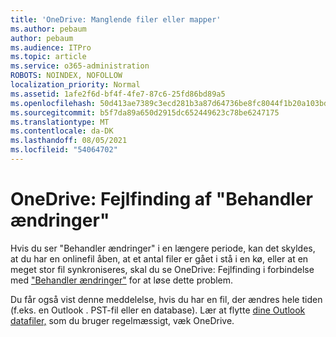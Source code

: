 ```yaml
---
title: 'OneDrive: Manglende filer eller mapper'
ms.author: pebaum
author: pebaum
ms.audience: ITPro
ms.topic: article
ms.service: o365-administration
ROBOTS: NOINDEX, NOFOLLOW
localization_priority: Normal
ms.assetid: 1afe2f6d-bf4f-4fe7-87c6-25fd86bd89a5
ms.openlocfilehash: 50d413ae7389c3ecd281b3a87d64736be8fc8044f1b20a103bd3f45c97473502
ms.sourcegitcommit: b5f7da89a650d2915dc652449623c78be6247175
ms.translationtype: MT
ms.contentlocale: da-DK
ms.lasthandoff: 08/05/2021
ms.locfileid: "54064702"
---
```

# <a name="onedrive-troubleshoot-processing-changes"></a>OneDrive: Fejlfinding af "Behandler ændringer"

Hvis du ser "Behandler ændringer" i en længere periode, kan det skyldes, at du har en onlinefil åben, at et antal filer er gået i stå i en kø, eller at en meget stor fil synkroniseres, skal du se OneDrive: Fejlfinding i forbindelse med ["Behandler ændringer"](https://support.office.com/article/onedrive-is-stuck-on-processing-changes-b386b813-9b66-4e47-8c4c-2b45533edccd) for at løse dette problem.

Du får også vist denne meddelelse, hvis du har en fil, der ændres hele tiden (f.eks. en Outlook . PST-fil eller en database). Lær at flytte [dine Outlook datafiler,](https://support.office.com/article/how-to-remove-an-outlook-pst-data-file-from-onedrive-b6b9e522-59bd-40f7-949f-168d0aa9b38e) som du bruger regelmæssigt, væk OneDrive.
